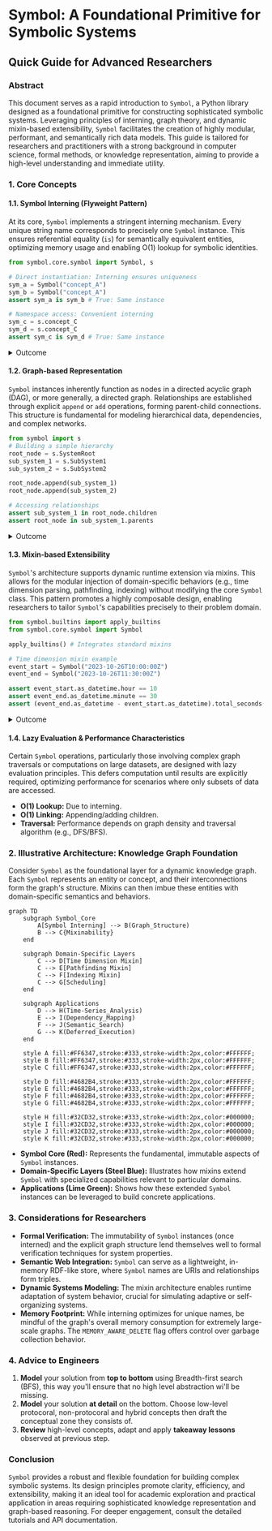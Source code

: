# Symbol: A Foundational Primitive for Symbolic Systems

## Quick Guide for Advanced Researchers

### Abstract

This document serves as a rapid introduction to `Symbol`, a Python library designed as a foundational primitive for constructing sophisticated symbolic systems. Leveraging principles of interning, graph theory, and dynamic mixin-based extensibility, `Symbol` facilitates the creation of highly modular, performant, and semantically rich data models. This guide is tailored for researchers and practitioners with a strong background in computer science, formal methods, or knowledge representation, aiming to provide a high-level understanding and immediate utility.

### 1. Core Concepts

#### 1.1. Symbol Interning (Flyweight Pattern)

At its core, `Symbol` implements a stringent interning mechanism. Every unique string name corresponds to precisely one `Symbol` instance. This ensures referential equality (`is`) for semantically equivalent entities, optimizing memory usage and enabling O(1) lookup for symbolic identities.

```python
from symbol.core.symbol import Symbol, s

# Direct instantiation: Interning ensures uniqueness
sym_a = Symbol("concept_A")
sym_b = Symbol("concept_A")
assert sym_a is sym_b # True: Same instance

# Namespace access: Convenient interning
sym_c = s.concept_C
sym_d = s.concept_C
assert sym_c is sym_d # True: Same instance
```
<details>
<summary>Outcome</summary>

```text
```
</details>

#### 1.2. Graph-based Representation

`Symbol` instances inherently function as nodes in a directed acyclic graph (DAG), or more generally, a directed graph. Relationships are established through explicit `append` or `add` operations, forming parent-child connections. This structure is fundamental for modeling hierarchical data, dependencies, and complex networks.

```python
from symbol import s
# Building a simple hierarchy
root_node = s.SystemRoot
sub_system_1 = s.SubSystem1
sub_system_2 = s.SubSystem2

root_node.append(sub_system_1)
root_node.append(sub_system_2)

# Accessing relationships
assert sub_system_1 in root_node.children
assert root_node in sub_system_1.parents
```
<details>
<summary>Outcome</summary>

```text
```
</details>

#### 1.3. Mixin-based Extensibility

`Symbol`'s architecture supports dynamic runtime extension via mixins. This allows for the modular injection of domain-specific behaviors (e.g., time dimension parsing, pathfinding, indexing) without modifying the core `Symbol` class. This pattern promotes a highly composable design, enabling researchers to tailor `Symbol`'s capabilities precisely to their problem domain.

```python
from symbol.builtins import apply_builtins
from symbol.core.symbol import Symbol

apply_builtins() # Integrates standard mixins

# Time dimension mixin example
event_start = Symbol("2023-10-26T10:00:00Z")
event_end = Symbol("2023-10-26T11:30:00Z")

assert event_start.as_datetime.hour == 10
assert event_end.as_datetime.minute == 30
assert (event_end.as_datetime - event_start.as_datetime).total_seconds() == 5400.0 # 1 hour 30 minutes
```
<details>
<summary>Outcome</summary>

```text
```
</details>

#### 1.4. Lazy Evaluation & Performance Characteristics

Certain `Symbol` operations, particularly those involving complex graph traversals or computations on large datasets, are designed with lazy evaluation principles. This defers computation until results are explicitly required, optimizing performance for scenarios where only subsets of data are accessed.

*   **O(1) Lookup:** Due to interning.
*   **O(1) Linking:** Appending/adding children.
*   **Traversal:** Performance depends on graph density and traversal algorithm (e.g., DFS/BFS).

### 2. Illustrative Architecture: Knowledge Graph Foundation

Consider `Symbol` as the foundational layer for a dynamic knowledge graph. Each `Symbol` represents an entity or concept, and their interconnections form the graph's structure. Mixins can then imbue these entities with domain-specific semantics and behaviors.

```mermaid
graph TD
    subgraph Symbol_Core
        A[Symbol Interning] --> B(Graph_Structure)
        B --> C{Mixinability}
    end

    subgraph Domain-Specific Layers
        C --> D[Time Dimension Mixin]
        C --> E[Pathfinding Mixin]
        C --> F[Indexing Mixin]
        C --> G[Scheduling]
    end

    subgraph Applications
        D --> H(Time-Series_Analysis)
        E --> I(Dependency_Mapping)
        F --> J(Semantic_Search)
        G --> K(Deferred_Execution)
    end

    style A fill:#FF6347,stroke:#333,stroke-width:2px,color:#FFFFFF;
    style B fill:#FF6347,stroke:#333,stroke-width:2px,color:#FFFFFF;
    style C fill:#FF6347,stroke:#333,stroke-width:2px,color:#FFFFFF;

    style D fill:#4682B4,stroke:#333,stroke-width:2px,color:#FFFFFF;
    style E fill:#4682B4,stroke:#333,stroke-width:2px,color:#FFFFFF;
    style F fill:#4682B4,stroke:#333,stroke-width:2px,color:#FFFFFF;
    style G fill:#4682B4,stroke:#333,stroke-width:2px,color:#FFFFFF;

    style H fill:#32CD32,stroke:#333,stroke-width:2px,color:#000000;
    style I fill:#32CD32,stroke:#333,stroke-width:2px,color:#000000;
    style J fill:#32CD32,stroke:#333,stroke-width:2px,color:#000000;
    style K fill:#32CD32,stroke:#333,stroke-width:2px,color:#000000;
```

*   **Symbol Core (Red):** Represents the fundamental, immutable aspects of `Symbol` instances.
*   **Domain-Specific Layers (Steel Blue):** Illustrates how mixins extend `Symbol` with specialized capabilities relevant to particular domains.
*   **Applications (Lime Green):** Shows how these extended `Symbol` instances can be leveraged to build concrete applications.

### 3. Considerations for Researchers

*   **Formal Verification:** The immutability of `Symbol` instances (once interned) and the explicit graph structure lend themselves well to formal verification techniques for system properties.
*   **Semantic Web Integration:** `Symbol` can serve as a lightweight, in-memory RDF-like store, where `Symbol` names are URIs and relationships form triples.
*   **Dynamic Systems Modeling:** The mixin architecture enables runtime adaptation of system behavior, crucial for simulating adaptive or self-organizing systems.
*   **Memory Footprint:** While interning optimizes for unique names, be mindful of the graph's overall memory consumption for extremely large-scale graphs. The `MEMORY_AWARE_DELETE` flag offers control over garbage collection behavior.

### 4. Advice to Engineers

1. **Model** your solution from **top to bottom** using Breadth-first search (BFS), this way you'll ensure that no high level abstraction wi'll be missing.
2. **Model** your solution **at detail** on the bottom. Choose low-level protocoral, non-protocoral and hybrid concepts then draft the conceptual zone they consists of.
3. **Review** high-level concepts, adapt and apply **takeaway lessons** observed at previous step. 

### Conclusion

`Symbol` provides a robust and flexible foundation for building complex symbolic systems. Its design principles promote clarity, efficiency, and extensibility, making it an ideal tool for academic exploration and practical application in areas requiring sophisticated knowledge representation and graph-based reasoning. For deeper engagement, consult the detailed tutorials and API documentation.
